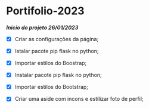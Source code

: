 # Portifolio-2023

***Inicio do projeto 26/01/2023***

- [x]  Criar as configurações da página;
- [x]  Istalar pacote pip flask no python;
- [x]  Importar estilos do Boostrap;
- [x]  Instalar pacote pip flask no python;
- [x]  Importar estilos do Bootstrap;
- [x]  Criar uma aside com incons e estilizar foto de perfil;

